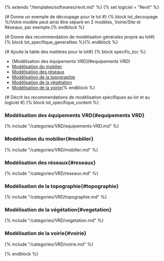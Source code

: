 {% extends "/templates/softwares/revit.md" %}
{% set logiciel = "Revit" %}

{# Donne un exemple de découpage pour le lot #}
{% block lot_decoupage %}Votre modèle peut ainsi être séparé en 2 modèles, Voirie/Site et Réseaux, par exemple.{% endblock %}

{# Donne des recommendation de modélisaiton générales propre au lot#}
{% block lot_specifique_generalites %}{% endblock %}

{# Ajoute la table des matières pour le lot#}
{% block specific_toc %}
* [Modélisation des équipements VRD](#equipements VRD)
* [Modélisation du mobilier](#mobilier)
* [Modélisation des réseaux](#reseaux)
* [Modélisation de la topographie](#topographie)
* [Modélisation de la végétation](#vegetation)
* [Modélisation de la voirie](#voirie){% endblock %}

{# Décrit les recommendations de modélisation spécifiques au lot et au logiciel #}
{% block lot_specifique_content %}

### Modélisation des équipements VRD{#equipements VRD}

{% include "/categories/VRD/equipements-VRD.md"  %}

### Modélisation du mobilier{#mobilier}

{% include "/categories/VRD/mobilier.md"  %}

### Modélisation des réseaux{#reseaux}

{% include "/categories/VRD/reseaux.md"  %}

### Modélisation de la topographie{#topographie}

{% include "/categories/VRD/topographie.md"  %}

### Modélisation de la végétation{#vegetation}

{% include "/categories/VRD/vegetation.md"  %}

### Modélisation de la voirie{#voirie}

{% include "/categories/VRD/voirie.md"  %}

{% endblock %}